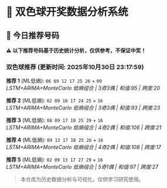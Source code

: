 # 🎯 双色球开奖数据分析系统

<!-- BEGIN:recommendations -->
## 🎯 今日推荐号码

**⚠️ 以下推荐号码基于历史统计分析，仅供参考，不保证中奖！**

### 双色球推荐 (更新时间: 2025年10月30日 23:17:59)

**推荐 1** (ML低熵): `06 09 12 17 25 26` + `09`  
*LSTM+ARIMA+MonteCarlo 低熵组合 | 3奇3偶 | 和值:95 | 跨度:20*

**推荐 2** (ML低熵): `02 09 16 17 24 25` + `16`  
*LSTM+ARIMA+MonteCarlo 低熵组合 | 3奇3偶 | 和值:93 | 跨度:23*

**推荐 3** (ML低熵): `08 09 17 18 25 29` + `16`  
*LSTM+ARIMA+MonteCarlo 低熵组合 | 4奇2偶 | 和值:106 | 跨度:21*

**推荐 4** (ML低熵): `09 13 17 18 25 26` + `16`  
*LSTM+ARIMA+MonteCarlo 低熵组合 | 4奇2偶 | 和值:108 | 跨度:17*

**推荐 5** (ML低熵): `02 09 13 17 27 29` + `16`  
*LSTM+ARIMA+MonteCarlo 低熵组合 | 5奇1偶 | 和值:97 | 跨度:27*

<!-- END:recommendations -->















































































> 本仓库为历史数据分析与可视化，仅供学习研究使用。
